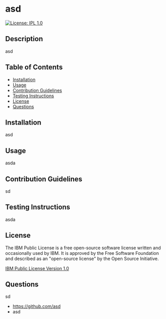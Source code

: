# asd

[![License: IPL 1.0](https://img.shields.io/badge/License-IPL_1.0-blue.svg)](https://opensource.org/licenses/IPL-1.0)

## Description

asd

## Table of Contents

- [Installation](#installation)
- [Usage](#usage)
- [Contribution Guidelines](#contribution-guidelines)
- [Testing Instructions](#testing-instructions)
- [License](#license)
- [Questions](#questions)

## Installation

asd

## Usage

asda

## Contribution Guidelines

sd

## Testing Instructions

asda

## License

The IBM Public License is a free open-source software license written and occasionally used by IBM. It is approved by the Free Software Foundation and described as an "open-source license" by the Open Source Initiative.

[IBM Public License Version 1.0](https://opensource.org/licenses/IPL-1.0)

## Questions

sd

- https://github.com/asd
- asd

